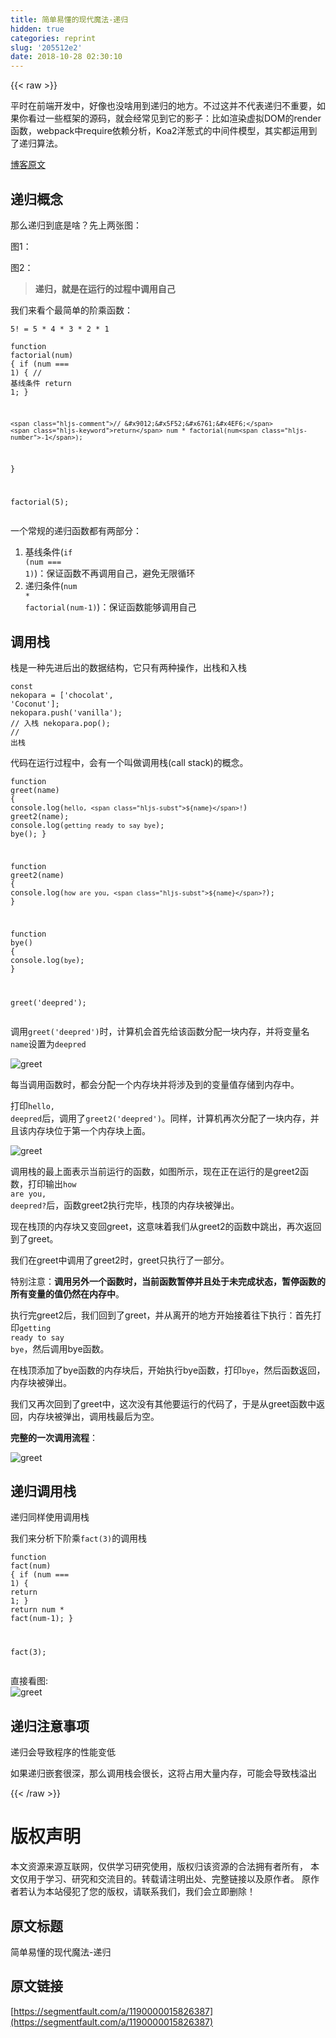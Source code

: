 ```yaml
---
title: 简单易懂的现代魔法-递归
hidden: true
categories: reprint
slug: '205512e2'
date: 2018-10-28 02:30:10
---
```


{{< raw >}}
<p>&#x5E73;&#x65F6;&#x5728;&#x524D;&#x7AEF;&#x5F00;&#x53D1;&#x4E2D;&#xFF0C;&#x597D;&#x50CF;&#x4E5F;&#x6CA1;&#x5565;&#x7528;&#x5230;&#x9012;&#x5F52;&#x7684;&#x5730;&#x65B9;&#x3002;&#x4E0D;&#x8FC7;&#x8FD9;&#x5E76;&#x4E0D;&#x4EE3;&#x8868;&#x9012;&#x5F52;&#x4E0D;&#x91CD;&#x8981;&#xFF0C;&#x5982;&#x679C;&#x4F60;&#x770B;&#x8FC7;&#x4E00;&#x4E9B;&#x6846;&#x67B6;&#x7684;&#x6E90;&#x7801;&#xFF0C;&#x5C31;&#x4F1A;&#x7ECF;&#x5E38;&#x89C1;&#x5230;&#x5B83;&#x7684;&#x5F71;&#x5B50;&#xFF1A;&#x6BD4;&#x5982;&#x6E32;&#x67D3;&#x865A;&#x62DF;DOM&#x7684;render&#x51FD;&#x6570;&#xFF0C;webpack&#x4E2D;require&#x4F9D;&#x8D56;&#x5206;&#x6790;&#xFF0C;Koa2&#x6D0B;&#x8471;&#x5F0F;&#x7684;&#x4E2D;&#x95F4;&#x4EF6;&#x6A21;&#x578B;&#xFF0C;&#x5176;&#x5B9E;&#x90FD;&#x8FD0;&#x7528;&#x5230;&#x4E86;&#x9012;&#x5F52;&#x7B97;&#x6CD5;&#x3002;</p><p><a href="http://anata.me/" rel="nofollow noreferrer" target="_blank">&#x535A;&#x5BA2;&#x539F;&#x6587;</a></p><h2 id="articleHeader0">&#x9012;&#x5F52;&#x6982;&#x5FF5;</h2><p>&#x90A3;&#x4E48;&#x9012;&#x5F52;&#x5230;&#x5E95;&#x662F;&#x5565;&#xFF1F;&#x5148;&#x4E0A;&#x4E24;&#x5F20;&#x56FE;&#xFF1A;</p><p>&#x56FE;1&#xFF1A;<span class="img-wrap"><img data-src="/img/remote/1460000015826390?w=427&amp;h=540" src="https://static.alili.tech/img/remote/1460000015826390?w=427&amp;h=540" alt="" title="" style="cursor:pointer;display:inline"></span></p><p>&#x56FE;2&#xFF1A;<span class="img-wrap"><img data-src="/img/remote/1460000015826391?w=960&amp;h=600" src="https://static.alili.tech/img/remote/1460000015826391?w=960&amp;h=600" alt="" title="" style="cursor:pointer;display:inline"></span></p><blockquote><strong>&#x9012;&#x5F52;&#xFF0C;&#x5C31;&#x662F;&#x5728;&#x8FD0;&#x884C;&#x7684;&#x8FC7;&#x7A0B;&#x4E2D;&#x8C03;&#x7528;&#x81EA;&#x5DF1;</strong></blockquote><p>&#x6211;&#x4EEC;&#x6765;&#x770B;&#x4E2A;&#x6700;&#x7B80;&#x5355;&#x7684;&#x9636;&#x4E58;&#x51FD;&#x6570;&#xFF1A;</p><div class="widget-codetool" style="display:none"><div class="widget-codetool--inner"><span class="selectCode code-tool" data-toggle="tooltip" data-placement="top" title="" data-original-title="&#x5168;&#x9009;"></span> <span type="button" class="copyCode code-tool" data-toggle="tooltip" data-placement="top" data-clipboard-text="5! = 5 * 4 * 3 * 2 * 1" title="" data-original-title="&#x590D;&#x5236;"></span> <span type="button" class="saveToNote code-tool" data-toggle="tooltip" data-placement="top" title="" data-original-title="&#x653E;&#x8FDB;&#x7B14;&#x8BB0;"></span></div></div><pre class="javascript hljs"><code class="javascript" style="word-break:break-word;white-space:initial"><span class="hljs-number">5</span>! = <span class="hljs-number">5</span> * <span class="hljs-number">4</span> * <span class="hljs-number">3</span> * <span class="hljs-number">2</span> * <span class="hljs-number">1</span></code></pre><div class="widget-codetool" style="display:none"><div class="widget-codetool--inner"><span class="selectCode code-tool" data-toggle="tooltip" data-placement="top" title="" data-original-title="&#x5168;&#x9009;"></span> <span type="button" class="copyCode code-tool" data-toggle="tooltip" data-placement="top" data-clipboard-text="function factorial(num) {
    if (num === 1) { // &#x57FA;&#x7EBF;&#x6761;&#x4EF6;
        return 1;
    }

    // &#x9012;&#x5F52;&#x6761;&#x4EF6;
    return num * factorial(num-1);
}

factorial(5);" title="" data-original-title="&#x590D;&#x5236;"></span> <span type="button" class="saveToNote code-tool" data-toggle="tooltip" data-placement="top" title="" data-original-title="&#x653E;&#x8FDB;&#x7B14;&#x8BB0;"></span></div></div><pre class="javascript hljs"><code class="javascript"><span class="hljs-function"><span class="hljs-keyword">function</span> <span class="hljs-title">factorial</span>(<span class="hljs-params">num</span>) </span>{
    <span class="hljs-keyword">if</span> (num === <span class="hljs-number">1</span>) { <span class="hljs-comment">// &#x57FA;&#x7EBF;&#x6761;&#x4EF6;</span>
        <span class="hljs-keyword">return</span> <span class="hljs-number">1</span>;
    }

    <span class="hljs-comment">// &#x9012;&#x5F52;&#x6761;&#x4EF6;</span>
    <span class="hljs-keyword">return</span> num * factorial(num<span class="hljs-number">-1</span>);
}

factorial(<span class="hljs-number">5</span>);</code></pre><p>&#x4E00;&#x4E2A;&#x5E38;&#x89C4;&#x7684;&#x9012;&#x5F52;&#x51FD;&#x6570;&#x90FD;&#x6709;&#x4E24;&#x90E8;&#x5206;&#xFF1A;</p><ol><li>&#x57FA;&#x7EBF;&#x6761;&#x4EF6;(<code>if (num === 1)</code>)&#xFF1A;&#x4FDD;&#x8BC1;&#x51FD;&#x6570;&#x4E0D;&#x518D;&#x8C03;&#x7528;&#x81EA;&#x5DF1;&#xFF0C;&#x907F;&#x514D;&#x65E0;&#x9650;&#x5FAA;&#x73AF;</li><li>&#x9012;&#x5F52;&#x6761;&#x4EF6;(<code>num * factorial(num-1)</code>)&#xFF1A;&#x4FDD;&#x8BC1;&#x51FD;&#x6570;&#x80FD;&#x591F;&#x8C03;&#x7528;&#x81EA;&#x5DF1;</li></ol><h2 id="articleHeader1">&#x8C03;&#x7528;&#x6808;</h2><p>&#x6808;&#x662F;&#x4E00;&#x79CD;&#x5148;&#x8FDB;&#x540E;&#x51FA;&#x7684;&#x6570;&#x636E;&#x7ED3;&#x6784;&#xFF0C;&#x5B83;&#x53EA;&#x6709;&#x4E24;&#x79CD;&#x64CD;&#x4F5C;&#xFF0C;&#x51FA;&#x6808;&#x548C;&#x5165;&#x6808;</p><div class="widget-codetool" style="display:none"><div class="widget-codetool--inner"><span class="selectCode code-tool" data-toggle="tooltip" data-placement="top" title="" data-original-title="&#x5168;&#x9009;"></span> <span type="button" class="copyCode code-tool" data-toggle="tooltip" data-placement="top" data-clipboard-text="const nekopara = [&apos;chocolat&apos;, &apos;Coconut&apos;];
nekopara.push(&apos;vanilla&apos;); // &#x5165;&#x6808;
nekopara.pop(); // &#x51FA;&#x6808;" title="" data-original-title="&#x590D;&#x5236;"></span> <span type="button" class="saveToNote code-tool" data-toggle="tooltip" data-placement="top" title="" data-original-title="&#x653E;&#x8FDB;&#x7B14;&#x8BB0;"></span></div></div><pre class="javascript hljs"><code class="javascript"><span class="hljs-keyword">const</span> nekopara = [<span class="hljs-string">&apos;chocolat&apos;</span>, <span class="hljs-string">&apos;Coconut&apos;</span>];
nekopara.push(<span class="hljs-string">&apos;vanilla&apos;</span>); <span class="hljs-comment">// &#x5165;&#x6808;</span>
nekopara.pop(); <span class="hljs-comment">// &#x51FA;&#x6808;</span></code></pre><p>&#x4EE3;&#x7801;&#x5728;&#x8FD0;&#x884C;&#x8FC7;&#x7A0B;&#x4E2D;&#xFF0C;&#x4F1A;&#x6709;&#x4E00;&#x4E2A;&#x53EB;&#x505A;&#x8C03;&#x7528;&#x6808;(call stack)&#x7684;&#x6982;&#x5FF5;&#x3002;</p><div class="widget-codetool" style="display:none"><div class="widget-codetool--inner"><span class="selectCode code-tool" data-toggle="tooltip" data-placement="top" title="" data-original-title="&#x5168;&#x9009;"></span> <span type="button" class="copyCode code-tool" data-toggle="tooltip" data-placement="top" data-clipboard-text="function greet(name) {
    console.log(`hello, ${name}!`)
    greet2(name);
    console.log(`getting ready to say bye`);
    bye();
}

function greet2(name) {
    console.log(`how are you, ${name}?`);
}

function bye() {
    console.log(`bye`);
}

greet(&apos;deepred&apos;);" title="" data-original-title="&#x590D;&#x5236;"></span> <span type="button" class="saveToNote code-tool" data-toggle="tooltip" data-placement="top" title="" data-original-title="&#x653E;&#x8FDB;&#x7B14;&#x8BB0;"></span></div></div><pre class="javascript hljs"><code class="javascript"><span class="hljs-function"><span class="hljs-keyword">function</span> <span class="hljs-title">greet</span>(<span class="hljs-params">name</span>) </span>{
    <span class="hljs-built_in">console</span>.log(<span class="hljs-string">`hello, <span class="hljs-subst">${name}</span>!`</span>)
    greet2(name);
    <span class="hljs-built_in">console</span>.log(<span class="hljs-string">`getting ready to say bye`</span>);
    bye();
}

<span class="hljs-function"><span class="hljs-keyword">function</span> <span class="hljs-title">greet2</span>(<span class="hljs-params">name</span>) </span>{
    <span class="hljs-built_in">console</span>.log(<span class="hljs-string">`how are you, <span class="hljs-subst">${name}</span>?`</span>);
}

<span class="hljs-function"><span class="hljs-keyword">function</span> <span class="hljs-title">bye</span>(<span class="hljs-params"></span>) </span>{
    <span class="hljs-built_in">console</span>.log(<span class="hljs-string">`bye`</span>);
}

greet(<span class="hljs-string">&apos;deepred&apos;</span>);</code></pre><p>&#x8C03;&#x7528;<code>greet(&apos;deepred&apos;)</code>&#x65F6;&#xFF0C;&#x8BA1;&#x7B97;&#x673A;&#x4F1A;&#x9996;&#x5148;&#x7ED9;&#x8BE5;&#x51FD;&#x6570;&#x5206;&#x914D;&#x4E00;&#x5757;&#x5185;&#x5B58;&#xFF0C;&#x5E76;&#x5C06;&#x53D8;&#x91CF;&#x540D;<code>name</code>&#x8BBE;&#x7F6E;&#x4E3A;<code>deepred</code></p><p><span class="img-wrap"><img data-src="/img/remote/1460000015826392?w=290&amp;h=129" src="https://static.alili.tech/img/remote/1460000015826392?w=290&amp;h=129" alt="greet" title="greet" style="cursor:pointer;display:inline"></span></p><p>&#x6BCF;&#x5F53;&#x8C03;&#x7528;&#x51FD;&#x6570;&#x65F6;&#xFF0C;&#x90FD;&#x4F1A;&#x5206;&#x914D;&#x4E00;&#x4E2A;&#x5185;&#x5B58;&#x5757;&#x5E76;&#x5C06;&#x6D89;&#x53CA;&#x5230;&#x7684;&#x53D8;&#x91CF;&#x503C;&#x5B58;&#x50A8;&#x5230;&#x5185;&#x5B58;&#x4E2D;&#x3002;</p><p>&#x6253;&#x5370;<code>hello, deepred</code>&#x540E;&#xFF0C;&#x8C03;&#x7528;&#x4E86;<code>greet2(&apos;deepred&apos;)</code>&#x3002;&#x540C;&#x6837;&#xFF0C;&#x8BA1;&#x7B97;&#x673A;&#x518D;&#x6B21;&#x5206;&#x914D;&#x4E86;&#x4E00;&#x5757;&#x5185;&#x5B58;&#xFF0C;&#x5E76;&#x4E14;&#x8BE5;&#x5185;&#x5B58;&#x5757;&#x4F4D;&#x4E8E;&#x7B2C;&#x4E00;&#x4E2A;&#x5185;&#x5B58;&#x5757;&#x4E0A;&#x9762;&#x3002;</p><p><span class="img-wrap"><img data-src="/img/remote/1460000015826393?w=571&amp;h=352" src="https://static.alili.tech/img/remote/1460000015826393?w=571&amp;h=352" alt="greet" title="greet" style="cursor:pointer;display:inline"></span></p><p>&#x8C03;&#x7528;&#x6808;&#x7684;&#x6700;&#x4E0A;&#x9762;&#x8868;&#x793A;&#x5F53;&#x524D;&#x8FD0;&#x884C;&#x7684;&#x51FD;&#x6570;&#xFF0C;&#x5982;&#x56FE;&#x6240;&#x793A;&#xFF0C;&#x73B0;&#x5728;&#x6B63;&#x5728;&#x8FD0;&#x884C;&#x7684;&#x662F;greet2&#x51FD;&#x6570;&#xFF0C;&#x6253;&#x5370;&#x8F93;&#x51FA;<code>how are you, deepred?</code>&#x540E;&#xFF0C;&#x51FD;&#x6570;greet2&#x6267;&#x884C;&#x5B8C;&#x6BD5;&#xFF0C;&#x6808;&#x9876;&#x7684;&#x5185;&#x5B58;&#x5757;&#x88AB;&#x5F39;&#x51FA;&#x3002;</p><p>&#x73B0;&#x5728;&#x6808;&#x9876;&#x7684;&#x5185;&#x5B58;&#x5757;&#x53C8;&#x53D8;&#x56DE;greet&#xFF0C;&#x8FD9;&#x610F;&#x5473;&#x7740;&#x6211;&#x4EEC;&#x4ECE;greet2&#x7684;&#x51FD;&#x6570;&#x4E2D;&#x8DF3;&#x51FA;&#xFF0C;&#x518D;&#x6B21;&#x8FD4;&#x56DE;&#x5230;&#x4E86;greet&#x3002;</p><p>&#x6211;&#x4EEC;&#x5728;greet&#x4E2D;&#x8C03;&#x7528;&#x4E86;greet2&#x65F6;&#xFF0C;greet&#x53EA;&#x6267;&#x884C;&#x4E86;&#x4E00;&#x90E8;&#x5206;&#x3002;</p><p>&#x7279;&#x522B;&#x6CE8;&#x610F;&#xFF1A;<strong>&#x8C03;&#x7528;&#x53E6;&#x5916;&#x4E00;&#x4E2A;&#x51FD;&#x6570;&#x65F6;&#xFF0C;&#x5F53;&#x524D;&#x51FD;&#x6570;&#x6682;&#x505C;&#x5E76;&#x4E14;&#x5904;&#x4E8E;&#x672A;&#x5B8C;&#x6210;&#x72B6;&#x6001;&#xFF0C;&#x6682;&#x505C;&#x51FD;&#x6570;&#x7684;&#x6240;&#x6709;&#x53D8;&#x91CF;&#x7684;&#x503C;&#x4ECD;&#x7136;&#x5728;&#x5185;&#x5B58;&#x4E2D;</strong>&#x3002;</p><p>&#x6267;&#x884C;&#x5B8C;greet2&#x540E;&#xFF0C;&#x6211;&#x4EEC;&#x56DE;&#x5230;&#x4E86;greet&#xFF0C;&#x5E76;&#x4ECE;&#x79BB;&#x5F00;&#x7684;&#x5730;&#x65B9;&#x5F00;&#x59CB;&#x63A5;&#x7740;&#x5F80;&#x4E0B;&#x6267;&#x884C;&#xFF1A;&#x9996;&#x5148;&#x6253;&#x5370;<code>getting ready to say bye</code>&#xFF0C;&#x7136;&#x540E;&#x8C03;&#x7528;bye&#x51FD;&#x6570;&#x3002;</p><p>&#x5728;&#x6808;&#x9876;&#x6DFB;&#x52A0;&#x4E86;bye&#x51FD;&#x6570;&#x7684;&#x5185;&#x5B58;&#x5757;&#x540E;&#xFF0C;&#x5F00;&#x59CB;&#x6267;&#x884C;bye&#x51FD;&#x6570;&#xFF0C;&#x6253;&#x5370;<code>bye</code>&#xFF0C;&#x7136;&#x540E;&#x51FD;&#x6570;&#x8FD4;&#x56DE;&#xFF0C;&#x5185;&#x5B58;&#x5757;&#x88AB;&#x5F39;&#x51FA;&#x3002;</p><p>&#x6211;&#x4EEC;&#x53C8;&#x518D;&#x6B21;&#x56DE;&#x5230;&#x4E86;greet&#x4E2D;&#xFF0C;&#x8FD9;&#x6B21;&#x6CA1;&#x6709;&#x5176;&#x4ED6;&#x8981;&#x8FD0;&#x884C;&#x7684;&#x4EE3;&#x7801;&#x4E86;&#xFF0C;&#x4E8E;&#x662F;&#x4ECE;greet&#x51FD;&#x6570;&#x4E2D;&#x8FD4;&#x56DE;&#xFF0C;&#x5185;&#x5B58;&#x5757;&#x88AB;&#x5F39;&#x51FA;&#xFF0C;&#x8C03;&#x7528;&#x6808;&#x6700;&#x540E;&#x4E3A;&#x7A7A;&#x3002;</p><p><strong>&#x5B8C;&#x6574;&#x7684;&#x4E00;&#x6B21;&#x8C03;&#x7528;&#x6D41;&#x7A0B;</strong>&#xFF1A;</p><p><span class="img-wrap"><img data-src="/img/remote/1460000015826394?w=309&amp;h=354" src="https://static.alili.tech/img/remote/1460000015826394?w=309&amp;h=354" alt="greet" title="greet" style="cursor:pointer;display:inline"></span></p><h2 id="articleHeader2">&#x9012;&#x5F52;&#x8C03;&#x7528;&#x6808;</h2><p>&#x9012;&#x5F52;&#x540C;&#x6837;&#x4F7F;&#x7528;&#x8C03;&#x7528;&#x6808;</p><p>&#x6211;&#x4EEC;&#x6765;&#x5206;&#x6790;&#x4E0B;&#x9636;&#x4E58;<code>fact(3)</code>&#x7684;&#x8C03;&#x7528;&#x6808;</p><div class="widget-codetool" style="display:none"><div class="widget-codetool--inner"><span class="selectCode code-tool" data-toggle="tooltip" data-placement="top" title="" data-original-title="&#x5168;&#x9009;"></span> <span type="button" class="copyCode code-tool" data-toggle="tooltip" data-placement="top" data-clipboard-text="function fact(num) {
   if (num === 1) { 
       return 1;
   }
   return num * fact(num-1);
}

fact(3);" title="" data-original-title="&#x590D;&#x5236;"></span> <span type="button" class="saveToNote code-tool" data-toggle="tooltip" data-placement="top" title="" data-original-title="&#x653E;&#x8FDB;&#x7B14;&#x8BB0;"></span></div></div><pre class="javascript hljs"><code class="javascript"><span class="hljs-function"><span class="hljs-keyword">function</span> <span class="hljs-title">fact</span>(<span class="hljs-params">num</span>) </span>{
   <span class="hljs-keyword">if</span> (num === <span class="hljs-number">1</span>) { 
       <span class="hljs-keyword">return</span> <span class="hljs-number">1</span>;
   }
   <span class="hljs-keyword">return</span> num * fact(num<span class="hljs-number">-1</span>);
}

fact(<span class="hljs-number">3</span>);</code></pre><p>&#x76F4;&#x63A5;&#x770B;&#x56FE;:<br><span class="img-wrap"><img data-src="/img/remote/1460000015826395?w=697&amp;h=399" src="https://static.alili.tech/img/remote/1460000015826395?w=697&amp;h=399" alt="greet" title="greet" style="cursor:pointer;display:inline"></span></p><h2 id="articleHeader3">&#x9012;&#x5F52;&#x6CE8;&#x610F;&#x4E8B;&#x9879;</h2><p>&#x9012;&#x5F52;&#x4F1A;&#x5BFC;&#x81F4;&#x7A0B;&#x5E8F;&#x7684;&#x6027;&#x80FD;&#x53D8;&#x4F4E;</p><p>&#x5982;&#x679C;&#x9012;&#x5F52;&#x5D4C;&#x5957;&#x5F88;&#x6DF1;&#xFF0C;&#x90A3;&#x4E48;&#x8C03;&#x7528;&#x6808;&#x4F1A;&#x5F88;&#x957F;&#xFF0C;&#x8FD9;&#x5C06;&#x5360;&#x7528;&#x5927;&#x91CF;&#x5185;&#x5B58;&#xFF0C;&#x53EF;&#x80FD;&#x4F1A;&#x5BFC;&#x81F4;&#x6808;&#x6EA2;&#x51FA;</p>
{{< /raw >}}

# 版权声明
本文资源来源互联网，仅供学习研究使用，版权归该资源的合法拥有者所有，
本文仅用于学习、研究和交流目的。转载请注明出处、完整链接以及原作者。
原作者若认为本站侵犯了您的版权，请联系我们，我们会立即删除！

## 原文标题
简单易懂的现代魔法-递归

## 原文链接
[https://segmentfault.com/a/1190000015826387](https://segmentfault.com/a/1190000015826387)

